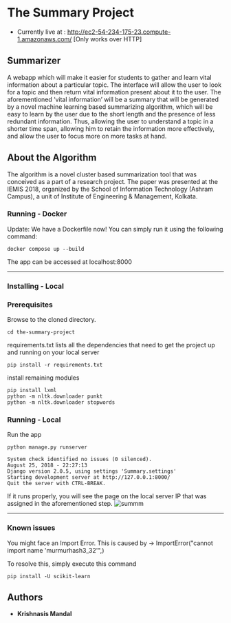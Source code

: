 # The Summary Project
* Currently live at : http://ec2-54-234-175-23.compute-1.amazonaws.com/ [Only works over HTTP]
## Summarizer

A webapp which will make it easier for students to gather and learn vital information about a particular topic. The interface will allow the user to look for a topic and then return vital information present about it to the user. The aforementioned ‘vital information’ will be a summary that will be generated by a novel machine learning based summarizing algorithm, which will be easy to learn by the user due to the short length and the presence of less redundant information. Thus, allowing the user to understand a topic in a shorter time span, allowing him to retain the information more effectively, and allow the user to focus more on more tasks at hand.

## About the Algorithm
The algorithm is a novel cluster based summarization tool that was conceived as a part of a research project. The paper was presented at the IEMIS 2018, organized by the School of Information Technology (Ashram Campus), a unit of Institute of Engineering & Management, Kolkata.

### Running - Docker
Update: We have a Dockerfile now! You can simply run it using the following command:
```
docker compose up --build
```
The app can be accessed at localhost:8000

- --
### Installing - Local
 
### Prerequisites
Browse to the cloned directory.

```
cd the-summary-project
```
requirements.txt lists all the dependencies that need to get the project up and running on your local server
```
pip install -r requirements.txt
```
install remaining modules
```
pip install lxml
python -m nltk.downloader punkt
python -m nltk.downloader stopwords
```

### Running - Local
Run the app
```
python manage.py runserver
```
```
System check identified no issues (0 silenced).
August 25, 2018 - 22:27:13
Django version 2.0.5, using settings 'Summary.settings'
Starting development server at http://127.0.0.1:8000/
Quit the server with CTRL-BREAK.
```

If it runs properly, you will see the page on the local server IP that was assigned in the aforementioned step.
![summm](https://user-images.githubusercontent.com/21293324/44620713-da03da80-a8b6-11e8-8daf-844311183831.png)
- --
### Known issues
You might face an Import Error.
This is caused by -> ImportError("cannot import name 'murmurhash3_32'",)

To resolve this, simply execute this command
```
pip install -U scikit-learn
```

## Authors

* **Krishnasis Mandal**
